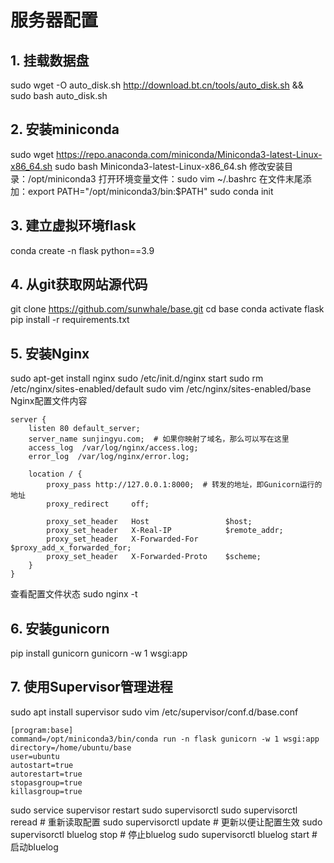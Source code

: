 # 服务器配置

## 1. 挂载数据盘
sudo wget -O auto_disk.sh http://download.bt.cn/tools/auto_disk.sh && sudo bash auto_disk.sh

## 2. 安装miniconda
sudo wget https://repo.anaconda.com/miniconda/Miniconda3-latest-Linux-x86_64.sh
sudo bash Miniconda3-latest-Linux-x86_64.sh
修改安装目录：/opt/miniconda3
打开环境变量文件：sudo vim ~/.bashrc
在文件末尾添加：export PATH="/opt/miniconda3/bin:$PATH"
sudo conda init

## 3. 建立虚拟环境flask
conda create -n flask python==3.9

## 4. 从git获取网站源代码
git clone https://github.com/sunwhale/base.git
cd base
conda activate flask
pip install -r requirements.txt

## 5. 安装Nginx
sudo apt-get install nginx
sudo /etc/init.d/nginx start
sudo rm /etc/nginx/sites-enabled/default
sudo vim /etc/nginx/sites-enabled/base
Nginx配置文件内容
```
server {
    listen 80 default_server; 
    server_name sunjingyu.com;  # 如果你映射了域名，那么可以写在这里
    access_log  /var/log/nginx/access.log;
    error_log  /var/log/nginx/error.log;
    
    location / {
        proxy_pass http://127.0.0.1:8000;  # 转发的地址，即Gunicorn运行的地址
        proxy_redirect     off;

        proxy_set_header   Host                 $host;
        proxy_set_header   X-Real-IP            $remote_addr;
        proxy_set_header   X-Forwarded-For      $proxy_add_x_forwarded_for;
        proxy_set_header   X-Forwarded-Proto    $scheme;
    }
}
```
查看配置文件状态
sudo nginx -t

## 6. 安装gunicorn
pip install gunicorn
gunicorn -w 1 wsgi:app

## 7. 使用Supervisor管理进程
sudo apt install supervisor
sudo vim /etc/supervisor/conf.d/base.conf
```
[program:base]
command=/opt/miniconda3/bin/conda run -n flask gunicorn -w 1 wsgi:app
directory=/home/ubuntu/base
user=ubuntu
autostart=true
autorestart=true
stopasgroup=true
killasgroup=true
```
sudo service supervisor restart
sudo supervisorctl
sudo supervisorctl reread  # 重新读取配置
sudo supervisorctl update  # 更新以便让配置生效
sudo supervisorctl bluelog stop  # 停止bluelog
sudo supervisorctl bluelog start  # 启动bluelog
